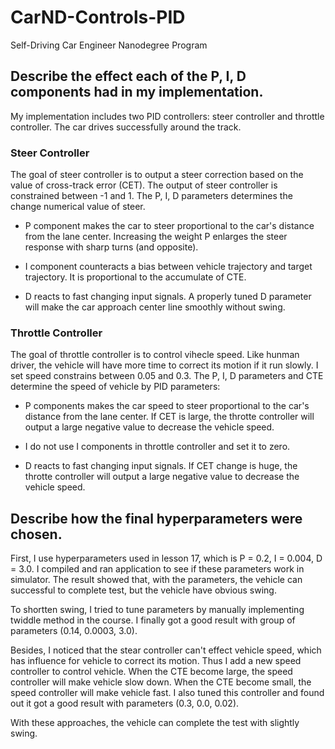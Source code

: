 # CarND-Controls-PID
Self-Driving Car Engineer Nanodegree Program

## Describe the effect each of the P, I, D components had in my implementation.

My implementation includes two PID controllers: steer controller and throttle controller. The car drives successfully around the track.

### Steer Controller

The goal of steer controller is to output a steer correction based on the value of cross-track error (CET).
The output of steer controller is constrained between -1 and 1.
The P, I, D parameters determines the change numerical value of steer. 

- P component makes the car to steer proportional to the car's distance from the lane center. Increasing the weight P enlarges the steer response with sharp turns (and opposite). 

- I component counteracts a bias between vehicle trajectory and target trajectory. It is proportional to the accumulate of CTE.  

- D reacts to fast changing input signals. A properly tuned D parameter will make the car approach center line smoothly without swing.

### Throttle Controller

The goal of throttle controller is to control vihecle speed. Like hunman driver, the vehicle will have more time to correct its motion if it run slowly. I set speed constrains between 0.05 and 0.3. The P, I, D parameters and CTE determine the speed of vehicle by PID parameters:

- P components makes the car speed to steer proportional to the car's distance from the lane center. If CET is large, the throtte controller will output a large negative value to decrease the vehicle speed.

- I do not use I components in throttle controller and set it to zero.

- D reacts to fast changing input signals. If CET change is huge, the throtte controller will output a large negative value to decrease the vehicle speed.

## Describe how the final hyperparameters were chosen.

First, I use hyperparameters used in lesson 17, which is P = 0.2, I = 0.004, D = 3.0. I compiled and ran application to see if these parameters work in simulator. The result showed that, with the parameters, the vehicle can successful to complete test, but the vehicle have obvious swing. 

To shortten swing, I tried to tune parameters by manually implementing twiddle method in the course. I finally got a good result with group of parameters (0.14, 0.0003, 3.0).

Besides, I noticed that the stear controller can't effect vehicle speed, which has influence for vehicle to correct its motion. Thus I add a new speed controller to control vehicle. When the CTE become large, the speed controller will make vehicle slow down. When the CTE become small, the speed controller will make vehicle fast. I also tuned this controller and found out it got a good result with parameters (0.3, 0.0, 0.02).

With these approaches, the vehicle can complete the test with slightly swing.
